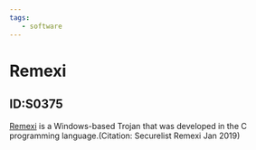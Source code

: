 ```yaml
---
tags:
   - software
---
```

# Remexi
## ID:S0375
[Remexi](/mitre/software/S0375) is a Windows-based Trojan that was developed in the C programming language.(Citation: Securelist Remexi Jan 2019)
